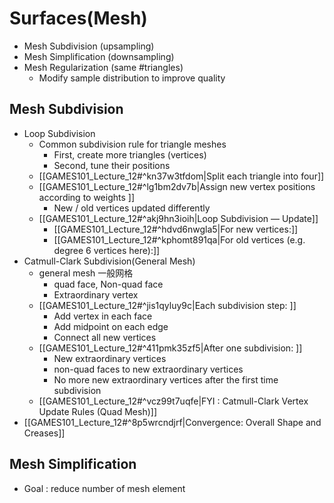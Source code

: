 
# Surfaces(Mesh)

- Mesh Subdivision (upsampling)
- Mesh Simplification (downsampling)
- Mesh Regularization (same \#triangles)
	- Modify sample distribution to improve quality

## Mesh Subdivision

- Loop Subdivision
	- Common subdivision rule for triangle meshes
		- First, create more triangles (vertices)
		- Second, tune their positions
	- [[GAMES101_Lecture_12#^kn37w3tfdom|Split each triangle into four]]
	- [[GAMES101_Lecture_12#^lg1bm2dv7b|Assign new vertex positions according to weights ]]
		- New / old vertices updated differently
	- [[GAMES101_Lecture_12#^akj9hn3ioih|Loop Subdivision — Update]]
		- [[GAMES101_Lecture_12#^hdvd6nwgla5|For new vertices:]]
		- [[GAMES101_Lecture_12#^kphomt891qa|For old vertices (e.g. degree 6 vertices here):]]
- Catmull-Clark Subdivision(General Mesh)
	- general mesh 一般网格
		- quad face, Non-quad face
		- Extraordinary vertex 
	- [[GAMES101_Lecture_12#^jis1qyluy9c|Each subdivision step: ]]
		- Add vertex in each face
		- Add midpoint on each edge
		- Connect all new vertices
	- [[GAMES101_Lecture_12#^411pmk35zf5|After one subdivision: ]]
		- New extraordinary vertices
		- non-quad faces to new extraordinary vertices
		- No more new extraordinary vertices after the first time subdivision
	- [[GAMES101_Lecture_12#^vcz99t7uqfe|FYI : Catmull-Clark Vertex Update Rules (Quad Mesh)]]
- [[GAMES101_Lecture_12#^8p5wrcndjrf|Convergence: Overall Shape and Creases]]

## Mesh Simplification

- Goal : reduce number of mesh element
